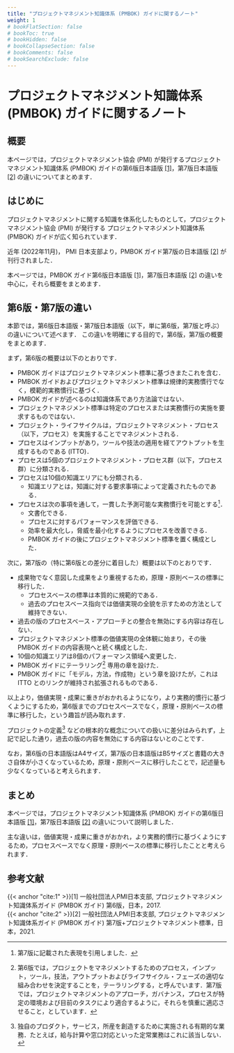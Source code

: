 ```yaml
---
title: "プロジェクトマネジメント知識体系 (PMBOK) ガイドに関するノート"
weight: 1
# bookFlatSection: false
# bookToc: true
# bookHidden: false
# bookCollapseSection: false
# bookComments: false
# bookSearchExclude: false
---
```


# プロジェクトマネジメント知識体系 (PMBOK) ガイドに関するノート

## 概要

本ページでは，プロジェクトマネジメント協会 (PMI) が発行するプロジェクトマネジメント知識体系 (PMBOK) ガイドの第6版日本語版 [[1]](#cite:1)，第7版日本語版 [[2]](#cite:2) の違いについてまとめます．

## はじめに

プロジェクトマネジメントに関する知識を体系化したものとして，プロジェクトマネジメント協会 (PMI) が発行する プロジェクトマネジメント知識体系 (PMBOK)  ガイドが広く知られています．

近年 (2022年11月)， PMI 日本支部より，PMBOK ガイド第7版の日本語版 [[2]](#cite:2) が刊行されました．

本ページでは，PMBOK ガイド第6版日本語版 [[1]](#cite:1)，第7版日本語版 [[2]](#cite:2) の違いを中心に，それら概要をまとめます．

## 第6版・第7版の違い

本節では，第6版日本語版・第7版日本語版（以下，単に第6版，第7版と呼ぶ）の違いについて述べます．
この違いを明確にする目的で，第6版，第7版の概要をまとめます．

まず，第6版の概要は以下のとおりです．

* PMBOK ガイドはプロジェクトマネジメント標準に基づきまたこれを含む．
* PMBOK ガイドおよびプロジェクトマネジメント標準は規律的実務慣行でなく，模範的実務慣行に基づく．
* PMBOK ガイドが述べるのは知識体系であり方法論ではない．
* プロジェクトマネジメント標準は特定のプロセスまたは実務慣行の実施を要求するものではない．
* プロジェクト・ライフサイクルは，プロジェクトマネジメント・プロセス（以下，プロセス）を実施することでマネジメントされる．
* プロセスはインプットがあり，ツールや技法の適用を経てアウトプットを生成するものである (ITTO)．
* プロセスは5個のプロジェクトマネジメント・プロセス群（以下，プロセス群）に分類される．
* プロセスは10個の知識エリアにも分類される．
  * 知識エリアとは，知識に対する要求事項によって定義されたものである．
* プロセスは次の事項を通して，一貫した予測可能な実務慣行を可能とする[^1]．
  * 文書化できる．
  * プロセスに対するパフォーマンスを評価できる．
  * 効率を最大化し，脅威を最小化するようにプロセスを改善できる．
  * PMBOK ガイドの後にプロジェクトマネジメント標準を置く構成とした．

[^1]:第7版に記載された表現を引用しました．

次に，第7版の（特に第6版との差分に着目した）概要は以下のとおりです．

* 成果物でなく意図した成果をより重視するため，原理・原則ベースの標準に移行した．
  * プロセスベースの標準は本質的に規範的である．
  * 過去のプロセスベース指向では価値実現の全貌を示すための方法として維持できない．
* 過去の版のプロセスベース・アプローチとの整合を無効にする内容は存在しない．
* プロジェクトマネジメント標準の価値実現の全体観に始まり，その後 PMBOK ガイドの内容表現へと続く構成とした．
* 10個の知識エリアは8個のパフォーマンス領域へ変更した．
* PMBOK ガイドにテーラリング[^2] 専用の章を設けた．
* PMBOK ガイドに「モデル，方法，作成物」という章を設けたが，これは ITTO とのリンクが維持され拡張されるものである．

[^2]:第6版では，プロジェクトをマネジメントするためのプロセス，インプット，ツール，技法，アウトプットおよびライフサイクル・フェーズの適切な組み合わせを決定することを，テーラリングする，と呼んでいます．第7版では，プロジェクトマネジメントのアプローチ，ガバナンス，プロセスが特定の環境および目前のタスクにより適合するように，それらを慎重に適応させること，としています．

以上より，価値実現・成果に重きがおかれるようになり，より実務的慣行に基づくようにするため，第6版までのプロセスベースでなく，原理・原則ベースの標準に移行した，という趣旨が読み取れます．

プロジェクトの定義[^3] などの根本的な概念についての扱いに差分はみられず，上記で記した通り，過去の版の内容を無効にする内容はないとのことです．

[^3]:独自のプロダクト，サービス，所産を創造するために実施される有期的な業務．たとえば，給与計算や窓口対応といった定常業務はこれに該当しない．

なお，第6版の日本語版はA4サイズ，第7版の日本語版はB5サイズと書籍の大きさ自体が小さくなっているため，原理・原則ベースに移行したことで，記述量も少なくなっていると考えられます．

## まとめ

本ページでは，プロジェクトマネジメント知識体系 (PMBOK) ガイドの第6版日本語版 [[1]](#cite:1)，第7版日本語版 [[2]](#cite:2) の違いについて説明しました．

主な違いは，価値実現・成果に重きがおかれ，より実務的慣行に基づくようにするため，プロセスベースでなく原理・原則ベースの標準に移行したことと考えられます．

## 参考文献

{{< anchor "cite:1" >}}[1] 一般社団法人PMI日本支部, プロジェクトマネジメント知識体系ガイド (PMBOK ガイド) 第6版，日本，2017.    
{{< anchor "cite:2" >}}[2] 一般社団法人PMI日本支部, プロジェクトマネジメント知識体系ガイド (PMBOK ガイド) 第7版+プロジェクトマネジメント標準，日本，2021.

